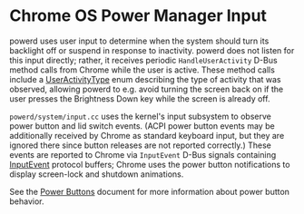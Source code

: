 # Chrome OS Power Manager Input

powerd uses user input to determine when the system should turn its backlight
off or suspend in response to inactivity. powerd does not listen for this input
directly; rather, it receives periodic `HandleUserActivity` D-Bus method calls
from Chrome while the user is active. These method calls include a
[UserActivityType] enum describing the type of activity that was observed,
allowing powerd to e.g. avoid turning the screen back on if the user presses the
Brightness Down key while the screen is already off.

`powerd/system/input.cc` uses the kernel's input subsystem to observe power
button and lid switch events. (ACPI power button events may be additionally
received by Chrome as standard keyboard input, but they are ignored there since
button releases are not reported correctly.) These events are reported to Chrome
via `InputEvent` D-Bus signals containing [InputEvent] protocol buffers; Chrome
uses the power button notifications to display screen-lock and shutdown
animations.

See the [Power Buttons] document for more information about power button
behavior.

[UserActivityType]: https://chromium.googlesource.com/chromiumos/platform/system_api/+/master/dbus/power_manager/dbus-constants.h
[InputEvent]: https://chromium.googlesource.com/chromiumos/platform/system_api/+/master/dbus/power_manager/input_event.proto
[Power Buttons]: power_buttons.md
